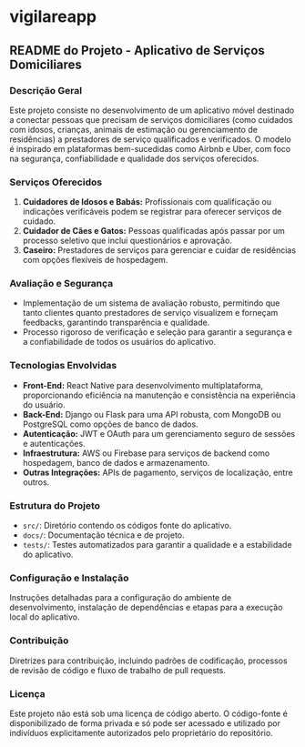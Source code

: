 # vigilareapp

## README do Projeto - Aplicativo de Serviços Domiciliares

### Descrição Geral
Este projeto consiste no desenvolvimento de um aplicativo móvel destinado a conectar pessoas que precisam de serviços domiciliares (como cuidados com idosos, crianças, animais de estimação ou gerenciamento de residências) a prestadores de serviço qualificados e verificados. O modelo é inspirado em plataformas bem-sucedidas como Airbnb e Uber, com foco na segurança, confiabilidade e qualidade dos serviços oferecidos.

### Serviços Oferecidos
1. **Cuidadores de Idosos e Babás:** Profissionais com qualificação ou indicações verificáveis podem se registrar para oferecer serviços de cuidado.
2. **Cuidador de Cães e Gatos:** Pessoas qualificadas após passar por um processo seletivo que inclui questionários e aprovação.
3. **Caseiro:** Prestadores de serviços para gerenciar e cuidar de residências com opções flexíveis de hospedagem.

### Avaliação e Segurança
- Implementação de um sistema de avaliação robusto, permitindo que tanto clientes quanto prestadores de serviço visualizem e forneçam feedbacks, garantindo transparência e qualidade.
- Processo rigoroso de verificação e seleção para garantir a segurança e a confiabilidade de todos os usuários do aplicativo.

### Tecnologias Envolvidas
- **Front-End:** React Native para desenvolvimento multiplataforma, proporcionando eficiência na manutenção e consistência na experiência do usuário.
- **Back-End:** Django ou Flask para uma API robusta, com MongoDB ou PostgreSQL como opções de banco de dados.
- **Autenticação:** JWT e OAuth para um gerenciamento seguro de sessões e autenticações.
- **Infraestrutura:** AWS ou Firebase para serviços de backend como hospedagem, banco de dados e armazenamento.
- **Outras Integrações:** APIs de pagamento, serviços de localização, entre outros.

### Estrutura do Projeto
- `src/`: Diretório contendo os códigos fonte do aplicativo.
- `docs/`: Documentação técnica e de projeto.
- `tests/`: Testes automatizados para garantir a qualidade e a estabilidade do aplicativo.

### Configuração e Instalação
Instruções detalhadas para a configuração do ambiente de desenvolvimento, instalação de dependências e etapas para a execução local do aplicativo.

### Contribuição
Diretrizes para contribuição, incluindo padrões de codificação, processos de revisão de código e fluxo de trabalho de pull requests.

### Licença
Este projeto não está sob uma licença de código aberto. O código-fonte é disponibilizado de forma privada e só pode ser acessado e utilizado por indivíduos explicitamente autorizados pelo proprietário do repositório.

